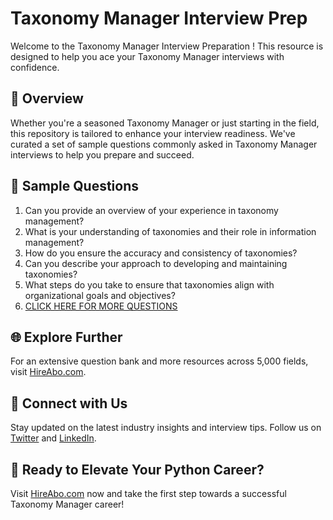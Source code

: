 # Taxonomy Manager Interview Prep

Welcome to the Taxonomy Manager Interview Preparation ! This resource is designed to help you ace your Taxonomy Manager interviews with confidence.

## 🚀 Overview

Whether you're a seasoned Taxonomy Manager or just starting in the field, this repository is tailored to enhance your interview readiness. We've curated a set of sample questions commonly asked in Taxonomy Manager interviews to help you prepare and succeed.

## 📝 Sample Questions

1. Can you provide an overview of your experience in taxonomy management?
2. What is your understanding of taxonomies and their role in information management?
3. How do you ensure the accuracy and consistency of taxonomies?
4. Can you describe your approach to developing and maintaining taxonomies?
5. What steps do you take to ensure that taxonomies align with organizational goals and objectives?
6. [CLICK HERE FOR MORE QUESTIONS](https://hireabo.com/job/18_1_39/Taxonomy%20Manager)

## 🌐 Explore Further

For an extensive question bank and more resources across 5,000 fields, visit [HireAbo.com](https://www.hireabo.com).

## 📱 Connect with Us

Stay updated on the latest industry insights and interview tips. Follow us on [Twitter](https://twitter.com/hireabo) and [LinkedIn](https://www.linkedin.com/in/hire-abo-3609972a8/).

## 🚀 Ready to Elevate Your Python Career?

Visit [HireAbo.com](https://www.hireabo.com) now and take the first step towards a successful Taxonomy Manager career!